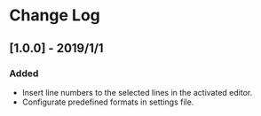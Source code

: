 # Change Log

## [1.0.0] - 2019/1/1
### Added
- Insert line numbers to the selected lines in the activated editor.
- Configurate predefined formats in settings file.
